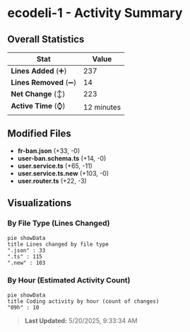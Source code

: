 # ecodeli-1 - Activity Summary 

## Overall Statistics

| Stat                   | Value                                                             |
| ---------------------- | ----------------------------------------------------------------- |
| **Lines Added** (➕)   | 237                                          |
| **Lines Removed** (➖) | 14                                        |
| **Net Change** (↕)    | 223                |
| **Active Time** (⌚)   | 12 minutes |


## Modified Files
- **fr-ban.json** (+33, -0)
- **user-ban.schema.ts** (+14, -0)
- **user.service.ts** (+65, -11)
- **user.service.ts.new** (+103, -0)
- **user.router.ts** (+22, -3)

## Visualizations

### By File Type (Lines Changed)

```mermaid
pie showData
title Lines changed by file type
".json" : 33
".ts" : 115
".new" : 103
```

### By Hour (Estimated Activity Count)

```mermaid
pie showData
title Coding activity by hour (count of changes)
"09h" : 10
```


> **Last Updated:** 5/20/2025, 9:33:34 AM